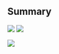 
## Summary 

![](https://komarev.com/ghpvc/?username=ahmad-ali14)
![](https://wakatime.com/badge/user/991e1399-527e-46c4-8b32-48c367de7bf1.svg?text=code+time) 

![](https://wakatime.com/share/@ahmad_ali14/6934a0ca-654d-4d41-978d-04ed7830fe28.svg)
